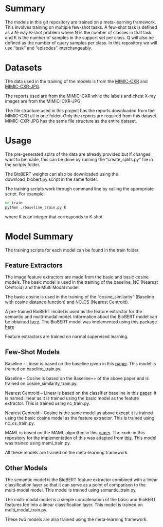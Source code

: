 # Summary
The models in this git repository are trained on a meta-learning framework. This involves training on multiple few-shot tasks. 
A few-shot task is defined as a N-way K-shot problem where N is the number of classes in that task and K is the number of samples in the support set per class. Q will also be defined as the number of query samples per class. In this repository we will use “task” and “episodes” interchangeably.

# Datasets
The data used in the training of the models is from the [MIMIC-CXR]( https://physionet.org/content/mimic-cxr/2.0.0/) and [MIMIC-CXR-JPG](https://physionet.org/content/mimic-cxr-jpg/2.0.0/). 

The reports used are from the MIMIC-CXR while the labels and chest X-ray images are from the MIMIC-CXR-JPG. 

The file structure used in this project has the reports downloaded from the MIMIC-CXR all in one folder. Only the reports are required from this dataset. MIMIC-CXR-JPG has the same file structure as the entire dataset.
# Usage
The pre-generated splits of the data are already provided but if changes want to be made, this can be done by running the “create_splits.py” file in the scripts folder.

The BioBERT weights can also be downloaded using the download_biobert.py script in the same folder.

The training scripts work through command line by calling the appropriate script. For example:
```bash
cd train
python ./baseline_train.py K
```
where K is an integer that corresponds to K-shot.

# Model Summary
The training scripts for each model can be found in the train folder.

## Feature Extractors
The image feature extractors are made from the basic and basic cosine models. The basic model is used in the training of the baseline, NC (Nearest Centroid) and the Multi Modal model.

The basic cosine is used in the training of the “cosine_similarity” (Baseline with cosine distance function) and NC_CS (Nearest Centroid).

A pre-trained BioBERT model is used as the feature extractor for the semantic and multi-modal model. Information about the BioBERT model can be obtained [here](https://arxiv.org/abs/1901.08746). The BioBERT model was implemented using this package [here](https://pypi.org/project/biobert-pytorch/)

Feature extractors are trained on normal supervised learning.

## Few-Shot Models
Baseline - Linear is based on the baseline given in this [paper](https://arxiv.org/abs/1904.04232). This model is trained on baseline_train.py.

Baseline – Cosine is based on the Baseline++ of the above paper and is trained on cosine_similarity_train.py.

Nearest Centroid – Linear is based on the classifier baseline in this [paper](https://arxiv.org/abs/2003.04390).  It is named linear as it is trained using the basic model as the feature extractor. This is trained using nc_train.py.

Nearest Centroid – Cosine is the same model as above except it is trained using the basic cosine model as the feature extractor. This is trained using nc_cs_train.py.

MAML is based on the MAML algorithm in this [paper](https://arxiv.org/abs/1703.03400). The code in this repository for the implementation of this was adapted from [this](https://github.com/dragen1860/MAML-Pytorch). This model was trained using maml_train.py.

All these models are trained on the meta-learning framework.

## Other Models
The semantic model is the BioBERT feature extractor combined with a linear classification layer so that it can serve as a point of comparison to the multi-modal model. This model is trained using semantic_train.py.

The multi-modal model is a simple concatenation of the basic and BioBERT features fed into a linear classification layer. This model is trained on multi_modal_train.py.

These two models are also trained using the meta-learning framework.
